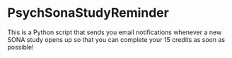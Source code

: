# PsychSonaStudyReminder
This is a Python script that sends you email notifications whenever a new SONA study opens up so that you can complete your 15 credits as soon as possible!
